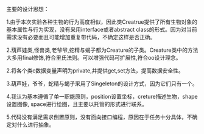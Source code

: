 主要的设计思想：

1.由于本次实验各种生物的行为高度相似，因此类Creatrue提供了所有生物对象的基本属性与行为实现，没有采用interface或者abstract class的形式。因为对当前需求没有必要而且可能增加重复带代码，不确定这样是否正确。

2.葫芦娃类,怪兽类,老爷爷,蛇精与蝎子都为Creature的子类。Creature类中的方法大多用final修饰,符合里氏法则。可以增强代码可扩展性,符合oo设计理念。

2.将各个类c数据变量声明为private,并提供get,set方法，提高数据安全性。

3.葫芦娃，爷爷，蛇精与蝎子采用了Singeleton的设计方式，因为它们只有一个。

4.我认为基本遵循了单一职能原则，position设置坐标，creture描述生物，shape设置图像, space进行绘图，且主要以托管的形式进行联系。

5.代码没有满足需求倒置原则，没有面向接口编程，原因在于任务十分具体，不确定对什么进行抽象。



